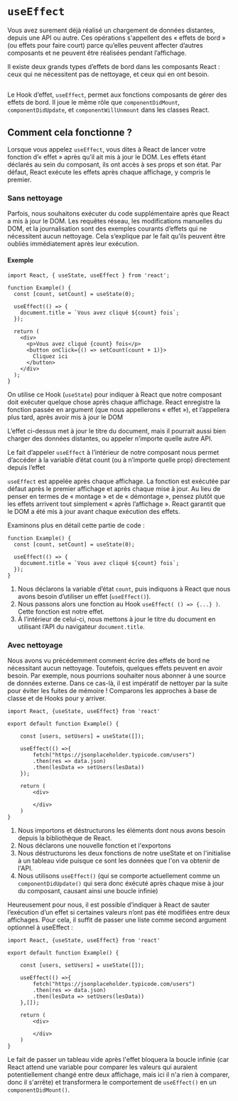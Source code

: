 # `useEffect`

Vous avez surement déjà réalisé un chargement de données distantes, depuis une API ou autre. Ces opérations s'appellent des « effets de bord » (ou effets pour faire court) parce qu’elles peuvent affecter d’autres composants et ne peuvent être réalisées pendant l’affichage.

Il existe deux grands types d’effets de bord dans les composants React : ceux qui ne nécessitent pas de nettoyage, et ceux qui en ont besoin. 

##

Le Hook d’effet, `useEffect`, permet aux fonctions composants de gérer des effets de bord. Il joue le même rôle que `componentDidMount`, `componentDidUpdate`, et `componentWillUnmount` dans les classes React.

## Comment cela fonctionne ?

Lorsque vous appelez `useEffect`, vous dites à React de lancer votre fonction d’« effet » après qu’il ait mis à jour le DOM. Les effets étant déclarés au sein du composant, ils ont accès à ses props et son état. Par défaut, React exécute les effets après chaque affichage, y compris le premier. 

### Sans nettoyage 

Parfois, nous souhaitons exécuter du code supplémentaire après que React a mis à jour le DOM. Les requêtes réseau, les modifications manuelles du DOM, et la journalisation sont des exemples courants d’effets qui ne nécessitent aucun nettoyage. Cela s’explique par le fait qu’ils peuvent être oubliés immédiatement après leur exécution.

#### Exemple

```
import React, { useState, useEffect } from 'react';

function Example() {
  const [count, setCount] = useState(0);

  useEffect(() => {
    document.title = `Vous avez cliqué ${count} fois`;
  });

  return (
    <div>
      <p>Vous avez cliqué {count} fois</p>
      <button onClick={() => setCount(count + 1)}>
        Cliquez ici
      </button>
    </div>
  );
}
```

On utilise ce Hook (`useState`) pour indiquer à React que notre composant doit exécuter quelque chose après chaque affichage. React enregistre la fonction passée en argument (que nous appellerons « effet »), et l’appellera plus tard, après avoir mis à jour le DOM

L’effet ci-dessus met à jour le titre du document, mais il pourrait aussi bien charger des données distantes, ou appeler n’importe quelle autre API.

Le fait d’appeler `useEffect` à l’intérieur de notre composant nous permet d’accéder à la variable d’état count (ou à n’importe quelle prop) directement depuis l’effet

`useEffect` est appelée après chaque affichage. La fonction est exécutée par défaut après le premier affichage et après chaque mise à jour. Au lieu de penser en termes de « montage » et de « démontage », pensez plutôt que les effets arrivent tout simplement « après l’affichage ». React garantit que le DOM a été mis à jour avant chaque exécution des effets.

Examinons plus en détail cette partie de code : 

```
function Example() {
  const [count, setCount] = useState(0);

  useEffect(() => {
    document.title = `Vous avez cliqué ${count} fois`;
  });
}
```

1. Nous déclarons la variable d’état `count`, puis indiquons à React que nous avons besoin d’utiliser un effet (`useEffect()`). 
2. Nous passons alors une fonction au Hook `useEffect( () => {...} )`. Cette fonction est notre effet. 
3. À l’intérieur de celui-ci, nous mettons à jour le titre du document en utilisant l’API du navigateur `document.title`.


### Avec nettoyage

Nous avons vu précédemment comment écrire des effets de bord ne nécessitant aucun nettoyage. Toutefois, quelques effets peuvent en avoir besoin. Par exemple, nous pourrions souhaiter nous abonner à une source de données externe. Dans ce cas-là, il est impératif de nettoyer par la suite pour éviter les fuites de mémoire ! Comparons les approches à base de classe et de Hooks pour y arriver.

```
import React, {useState, useEffect} from 'react'

export default function Example() {

    const [users, setUsers] = useState([]);

    useEffect(() =>{
        fetch("https://jsonplaceholder.typicode.com/users")
        .then(res => data.json)
        .then(lesData => setUsers(lesData))
    });
    
    return (
        <div>
            
        </div>
    )
}
```

1. Nous importons et déstructurons les éléments dont nous avons besoin depuis la bibliothèque de React.
2. Nous déclarons une nouvelle fonction et l'exportons
3. Nous déstructurons les deux fonctions de notre useState et on l'initialise à un tableau vide puisque ce sont les données que l'on va obtenir de l'API.
4. Nous utilisons `useEffect()` (qui se comporte actuellement comme un `componentDidUpdate()` qui sera donc éxécuté après chaque mise à jour du composant, causant ainsi une boucle infinie)

Heureusement pour nous, il est possible d’indiquer à React de sauter l’exécution d’un effet si certaines valeurs n’ont pas été modifiées entre deux affichages. Pour cela, il suffit de passer une liste comme second argument optionnel à 
useEffect :

```
import React, {useState, useEffect} from 'react'

export default function Example() {

    const [users, setUsers] = useState([]);

    useEffect(() =>{
        fetch("https://jsonplaceholder.typicode.com/users")
        .then(res => data.json)
        .then(lesData => setUsers(lesData))
    },[]);
    
    return (
        <div>
            
        </div>
    )
}
```

Le fait de passer un tableau vide après l'effet bloquera la boucle infinie (car React attend une variable pour comparer les valeurs qui auraient potentiellement changé entre deux affichage, mais ici il n'a rien à comparer, donc il s'arrête) et transformera le comportement de `useEffect()` en un `componentDidMount()`.


